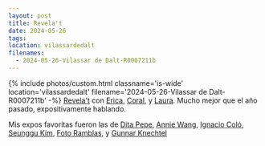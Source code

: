 ```yaml
---
layout: post
title: Revela't
date: 2024-05-26
tags: 
location: vilassardedalt
filenames:
  - 2024-05-26-Vilassar de Dalt-R0007211b
---
```

{% include photos/custom.html classname='is-wide' location='vilassardedalt' filename='2024-05-26-Vilassar de Dalt-R0007211b' -%}
[Revela't](https://revela-t.cat) con [Erica](https://www.ericafustero.com), [Coral](https://www.instagram.com/somethingsburning/), y [Laura](https://www.laurameseguer.com). Mucho mejor que el año pasado, expositivamente hablando. 

Mis expos favoritas fueron las de [Dita Pepe](https://ditapepe.cz), [Annie Wang](https://artanniewang.weebly.com), [Ignacio Coló](https://www.instagram.com/ignaciocolo), [Seunggu Kim](https://www.seunggukim.com), [Foto Ramblas](https://revela-t.cat/en/coleccion-santos-montes-eng/), y [Gunnar Knechtel](https://gunnarknechtel.com)